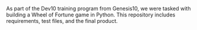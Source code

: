 As part of the Dev10 training program from Genesis10, we were tasked with building a Wheel of Fortune game in Python. This repository includes requirements, test files, and the final product.
